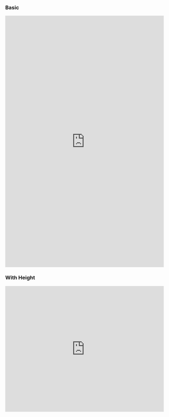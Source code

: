 ### Basic

<object data="https://ndy2.github.io/Document.pdf" type="application/pdf" width="100%" height="800px" >
    <embed src="https://ndy2.github.io/Document.pdf" type="application/pdf" width="100%" height="800px"/>
</object>

### With Height

<object data="https://ndy2.github.io/Document.pdf" type="application/pdf" width="100%" height="400px" >
    <embed src="https://ndy2.github.io/Document.pdf" type="application/pdf" width="100%" height="400px"/>
</object>
